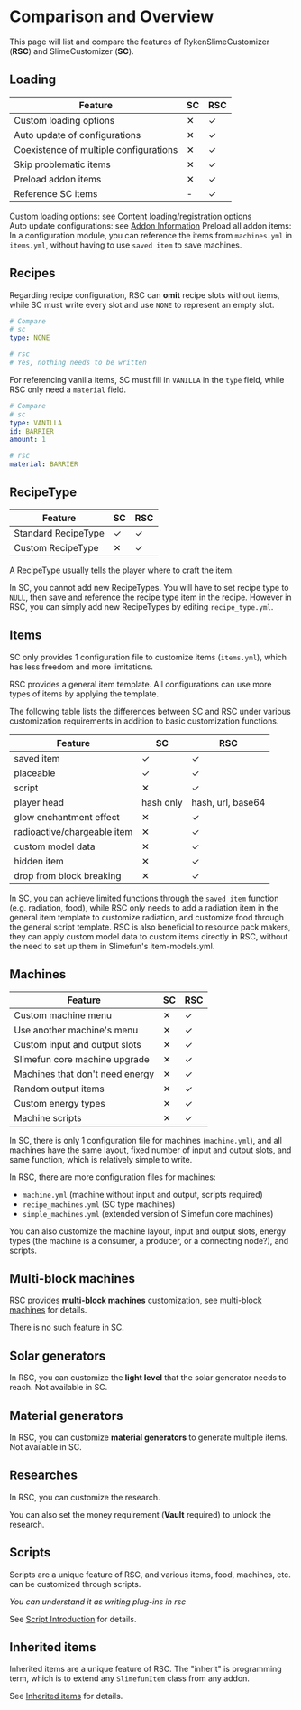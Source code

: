 # Comparison and Overview

This page will list and compare the features of RykenSlimeCustomizer (**RSC**) and SlimeCustomizer (**SC**).

## Loading

| Feature | SC | RSC |
| --- | --- | --- |
| Custom loading options | ✕ | ✓ |
| Auto update of configurations | ✕ | ✓ |
| Coexistence of multiple configurations | ✕ | ✓ |
| Skip problematic items | ✕ | ✓ |
| Preload addon items | ✕ | ✓ |
| Reference SC items | - | ✓ |

Custom loading options: see [Content loading/registration options](/en-us/file/context-options.md)  
Auto update configurations: see [Addon Information](/en-us/addon/learn-to-write-addons-information.md)
Preload all addon items: In a configuration module, you can reference the items from `machines.yml` in `items.yml`, without having to use `saved item` to save machines.

## Recipes

Regarding recipe configuration, RSC can **omit** recipe slots without items, while SC must write every slot and use `NONE` to represent an empty slot.

```yaml
# Compare
# sc
type: NONE

# rsc
# Yes, nothing needs to be written
```

For referencing vanilla items, SC must fill in `VANILLA` in the `type` field, while RSC only need a `material` field.

```yaml
# Compare
# sc
type: VANILLA
id: BARRIER
amount: 1

# rsc
material: BARRIER
```

## RecipeType

| Feature | SC | RSC |
| --- | ----------- | ----------- |
| Standard RecipeType | ✓ | ✓ |
| Custom RecipeType | ✕ | ✓ |

A RecipeType usually tells the player where to craft the item.

In SC, you cannot add new RecipeTypes. You will have to set recipe type to `NULL`, then save and reference the recipe type item in the recipe.
However in RSC, you can simply add new RecipeTypes by editing `recipe_type.yml`.

## Items

SC only provides 1 configuration file to customize items (`items.yml`), which has less freedom and more limitations.

RSC provides a general item template. All configurations can use more types of items by applying the template.

The following table lists the differences between SC and RSC under various customization requirements in addition to basic customization functions.

| Feature | SC | RSC |
| --- | ----------- | ----------- |
| saved item | ✓ | ✓ |
| placeable | ✓ | ✓ |
| script | ✕ | ✓ |
| player head | hash only | hash, url, base64 |
| glow enchantment effect | ✕ | ✓ |
| radioactive/chargeable item | ✕ | ✓ |
| custom model data | ✕ | ✓ |
| hidden item | ✕ | ✓ |
| drop from block breaking | ✕ | ✓ |

In SC, you can achieve limited functions through the `saved item` function (e.g. radiation, food), while RSC only needs to add a radiation item in the general item template to customize radiation, and customize food through the general script template.
RSC is also beneficial to resource pack makers, they can apply custom model data to custom items directly in RSC, without the need to set up them in Slimefun's item-models.yml.

## Machines

| Feature | SC | RSC |
| --- | ----------- | ----------- |
| Custom machine menu | ✕ | ✓ |
| Use another machine's menu | ✕ | ✓ |
| Custom input and output slots | ✕ | ✓ |
| Slimefun core machine upgrade | ✕ | ✓ |
| Machines that don't need energy | ✕ | ✓ |
| Random output items | ✕ | ✓ |
| Custom energy types | ✕ | ✓ |
| Machine scripts | ✕ | ✓ |

In SC, there is only 1 configuration file for machines (`machine.yml`), and all machines have the same layout, fixed number of input and output slots, and same function, which is relatively simple to write.

In RSC, there are more configuration files for machines:

- `machine.yml` (machine without input and output, scripts required)
- `recipe_machines.yml` (SC type machines)
- `simple_machines.yml` (extended version of Slimefun core machines)

You can also customize the machine layout, input and output slots, energy types (the machine is a consumer, a producer, or a connecting node?), and scripts.

## Multi-block machines

RSC provides **multi-block machines** customization, see [multi-block machines](/en-us/file/multi-block-machine.md) for details.

There is no such feature in SC.

## Solar generators

In RSC, you can customize the **light level** that the solar generator needs to reach. Not available in SC.

## Material generators

In RSC, you can customize **material generators** to generate multiple items. Not available in SC.

## Researches

In RSC, you can customize the research.

You can also set the money requirement (**Vault** required) to unlock the research.

## Scripts

Scripts are a unique feature of RSC, and various items, food, machines, etc. can be customized through scripts.

*You can understand it as writing plug-ins in rsc*

See [Script Introduction](/en-us/scripts-basic/introduction.md) for details.

## Inherited items

Inherited items are a unique feature of RSC. The "inherit" is programming term, which is to extend any `SlimefunItem` class from any addon.

See [Inherited items](/en-us/file/supers.md) for details.
